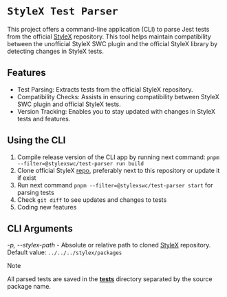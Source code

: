 # `StyleX Test Parser`

This project offers a command-line application (CLI) to parse Jest tests from the official [StyleX](https://github.com/facebook/stylex) repository. This tool helps maintain compatibility between the unofficial StyleX SWC plugin and the official StyleX library by detecting changes in StyleX tests.

## Features

- Test Parsing: Extracts tests from the official StyleX repository.
- Compatibility Checks: Assists in ensuring compatibility between StyleX SWC plugin and official StyleX tests.
- Version Tracking: Enables you to stay updated with changes in StyleX tests and features.



## Using the CLI

1. Compile release version of the CLI app by running next command: `pnpm --filter=@stylexswc/test-parser run build`
2. Clone official StyleX [repo](https://github.com/facebook/stylex), preferably next to this repository or update it if exist
3. Run next command `pnpm --filter=@stylexswc/test-parser start` for parsing tests
4. Check `git diff` to see updates and changes to tests
5. Coding new features

## CLI Arguments

*-p, --stylex-path <PATH>* - Absolute or relative path to cloned [StyleX](https://github.com/facebook/stylex) repository. Default value: `../../../stylex/packages`

> [!NOTE]
> All parsed tests are saved in the [__tests__](https://github.com/Dwlad90/stylex-swc-plugin/tree/develop/crates/stylex-test-parser/output/__tests__) directory separated by the source package name.
